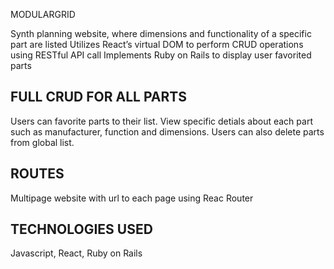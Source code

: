 MODULARGRID

Synth planning website, where dimensions and functionality of a specific part are listed
Utilizes React’s virtual DOM  to perform CRUD operations using RESTful API call
Implements Ruby on Rails  to display user favorited parts


## FULL CRUD FOR ALL PARTS

Users can favorite parts to their list. View specific detials about each part such as manufacturer, function and dimensions.
Users can also delete parts from global list.

## ROUTES

Multipage website with url to each page using Reac Router

## TECHNOLOGIES USED

Javascript, React, Ruby on Rails
